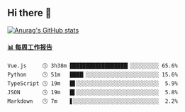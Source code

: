 ## Hi there 👋

[![Anurag's GitHub stats](https://github-readme-stats-orilights.vercel.app/api?username=orilights)](https://github.com/anuraghazra/github-readme-stats)

<!--
**OriLight152/OriLight152** is a ✨ _special_ ✨ repository because its `README.md` (this file) appears on your GitHub profile.

Here are some ideas to get you started:

- 🔭 I’m currently working on ...
- 🌱 I’m currently learning ...
- 👯 I’m looking to collaborate on ...
- 🤔 I’m looking for help with ...
- 💬 Ask me about ...
- 📫 How to reach me: ...
- 😄 Pronouns: ...
- ⚡ Fun fact: ...
-->

<!-- waka-box start -->
#### <a href="https://gist.github.com/92c8d5b388768c10efcba86e82b7c4fb" target="_blank">📊 每周工作报告</a>
```text
Vue.js     🕓 3h38m ██████████████████▎░░░░░░░░░ 65.6%
Python     🕓 51m   ████▎░░░░░░░░░░░░░░░░░░░░░░░ 15.6%
TypeScript 🕓 19m   █▋░░░░░░░░░░░░░░░░░░░░░░░░░░  5.9%
JSON       🕓 19m   █▌░░░░░░░░░░░░░░░░░░░░░░░░░░  5.8%
Markdown   🕓 7m    ▋░░░░░░░░░░░░░░░░░░░░░░░░░░░  2.2%
```
<!-- Powered by https://github.com/journey-ad/waka-box-go . -->
<!-- waka-box end -->

